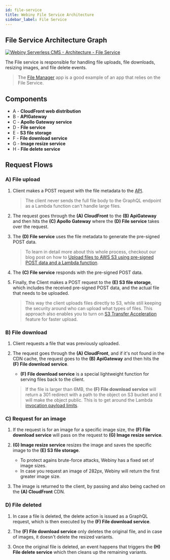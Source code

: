 ```yaml
---
id: file-service
title: Webiny File Service Architecture
sidebar_label: File Service
---
```


## File Service Architecture Graph
[![Webiny Serverless CMS - Architecture - File Service](/img/deep-dive/architecture/webiny-architecture-file-service.png)](/img/deep-dive/architecture/webiny-architecture-file-service.png)

The File service is responsible for handling file uploads, file downloads, resizing images, and file delete events.

> The [File Manager](http://localhost:3000/docs/webiny-apps/file-manager/getting-started) app is a good example of an app that relies on the File Service.

## Components
- A - **CloudFront web distribution**
- B - **APIGateway**
- C - **Apollo Gateway service**
- D - **File service**
- E - **S3 file storage**
- F - **File download service**
- G - **Image resize service**
- H - **File delete service**

## Request Flows

### A) File upload

1. Client makes a POST request with the file metadata to the [API](http://localhost:3000/docs/deep-dive/architecture/api).

    > The client never sends the full file body to the GraphQL endpoint as a Lambda function can't handle large files.

2. The request goes through the **(A) CloudFront** to the **(B) ApiGateway** and then hits the **(C) Apollo Gateway** where the **(D) File service** takes over the request.

3. The **(D) File service** uses the file metadata to generate the pre-signed POST data.
    > To learn in detail more about this whole process, checkout our blog post on how to [Upload files to AWS S3 using pre-signed POST data and a Lambda function](https://blog.webiny.com/upload-files-to-aws-s3-using-pre-signed-post-data-and-a-lambda-function-7a9fb06d56c1).

4. The **(C) File service** responds with the pre-signed POST data.

5. Finally, the Client makes a POST request to the **(E) S3 file storage**, which includes the received pre-signed POST data, and the actual file that needs to be uploaded.
    > This way the client uploads files directly to S3, while still keeping the security around who can upload what types of files.
    > This approach also enables you to turn on [S3 Transfer Acceleration](https://docs.aws.amazon.com/AmazonS3/latest/dev/transfer-acceleration.html) feature for faster upload.


### B) File download
1. Client requests a file that was previously uploaded.

2. The request goes through the **(A) CloudFront**, and if it's not found in the CDN cache, the request goes to the **(B) ApiGateway** and then hits the **(F) File download service**.

    - **(F) File download service** is a special lightweight function for serving files back to the client.

    > If the file is larger than 6MB, the **(F) File download service** will return a 301 redirect with a path to the object on S3 bucket and it will make the object public. This is to get around the Lambda [invocation payload limits](https://docs.aws.amazon.com/lambda/latest/dg/gettingstarted-limits.html).

### C) Request for an image

1. If the request is for an image for a specific image size, the **(F) File download service** will pass on the request to **(G) Image resize service**.

2. **(G) Image resize service** resizes the image and saves the specific image to the **(E) S3 file storage**. 
    - To protect agains brute-force attacks, Webiny has a fixed set of image sizes.
    - In case you request an image of 282px, Webiny will return the first greater image size.

3. The image is returned to the client, by passing and also being cached on the **(A) CloudFront** CDN.

### D) File deleted

1. In case a file is deleted, the delete action is issued as a GraphQL request, which is then executed by the **(F) File download service**.

2. The **(F) File download service** only deletes the original file, and in case of images, it doesn't delete the resized variants. 

3. Once the original file is deleted, an event happens that triggers the **(H) File delete service** which then cleans up the remaining variants.

